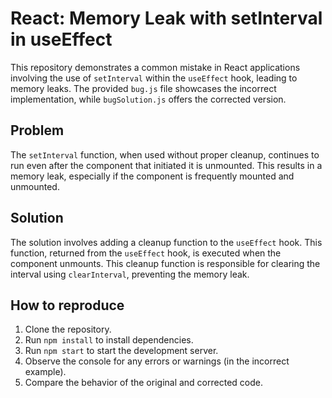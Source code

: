 # React: Memory Leak with setInterval in useEffect

This repository demonstrates a common mistake in React applications involving the use of `setInterval` within the `useEffect` hook, leading to memory leaks.  The provided `bug.js` file showcases the incorrect implementation, while `bugSolution.js` offers the corrected version.

## Problem

The `setInterval` function, when used without proper cleanup, continues to run even after the component that initiated it is unmounted. This results in a memory leak, especially if the component is frequently mounted and unmounted.

## Solution

The solution involves adding a cleanup function to the `useEffect` hook. This function, returned from the `useEffect` hook, is executed when the component unmounts. This cleanup function is responsible for clearing the interval using `clearInterval`, preventing the memory leak.

## How to reproduce

1. Clone the repository.
2. Run `npm install` to install dependencies.
3. Run `npm start` to start the development server.
4. Observe the console for any errors or warnings (in the incorrect example).
5. Compare the behavior of the original and corrected code.
